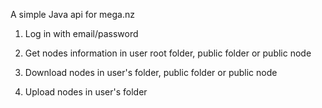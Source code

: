 A simple Java api for mega.nz

1. Log in with email/password

2. Get nodes information in user root folder, public folder or public node

3. Download nodes in user's folder, public folder or public node

4. Upload nodes in user's folder
